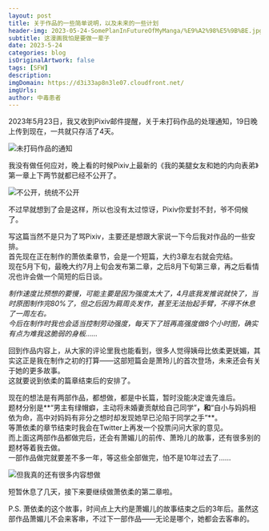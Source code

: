 ```yaml
---
layout: post
title: 关于作品的一些简单说明，以及未来的一些计划
header-img: 2023-05-24-SomePlanInFutureOfMyManga/%E9%A2%98%E5%9B%BE.jpg
subtitle: 这漫画我怕是要做一辈子
date: 2023-5-24
categories: blog
isOriginalArtwork: false
tags: [SFW]
description:
imgDomain: https://d3i33ap8n3le07.cloudfront.net/
imgUrls:
author: 中毒患者
---
```


2023年5月23日，我又收到Pixiv邮件提醒，关于未打码作品的处理通知，19日晚上传到现在，一共就只存活了4天。  

![未打码作品的通知](https://d3i33ap8n3le07.cloudfront.net/2023-05-24-SomePlanInFutureOfMyManga/%E5%85%B3%E4%BA%8E%E6%9C%AA%E6%89%93%E7%A0%81%E4%BD%9C%E5%93%81%E7%9A%84%E9%80%9A%E7%9F%A5.jpg)
  
我没有做任何应对，晚上看的时候Pixiv上最新的《我的美腿女友和她的内向表弟》第一章上下两节就都已经不公开了。  

![不公开，统统不公开](https://d3i33ap8n3le07.cloudfront.net/2023-05-24-SomePlanInFutureOfMyManga/%E4%B8%8D%E5%85%AC%E5%BC%80%EF%BC%8C%E7%BB%9F%E7%BB%9F%E4%B8%8D%E5%85%AC%E5%BC%80.jpg)
  
不过早就想到了会是这样，所以也没有太过惊讶，Pixiv你爱封不封，爷不伺候了。  
  

写这篇当然不是只为了骂Pixiv，主要还是想跟大家说一下今后我对作品的一些安排。  
首先现在正在制作的萧依柔章节，会是一个短篇，大约3章左右就会完结。  
现在5月下旬，最晚大约7月上旬会发布第二章，之后8月下旬第三章，再之后看情况也许会做一个简短的后日谈。  

_制作速度比预想的要慢，可能主要是因为强度太大了，4月底我发推说就快了，当时原图制作完80%了，但之后因为肩周炎发作，甚至无法抬起手臂，不得不休息了一周左右。_  
_今后在制作时我也会适当控制劳动强度，每天下了班再高强度做8个小时图，确实有点为难我这脆弱的身板……_  
  
回到作品内容上，从大家的评论里我也能看到，很多人觉得姨母比依柔更妩媚，其实这正是我在制作之初的打算——这部短篇会是萧玲儿的首次登场，未来还会有关于她的更多故事。  
这就要说到依柔的篇章结束后的安排了。  
  
现在的想法是有两部作品，都想做，都是中长篇，暂时没能决定谁先谁后。  
题材分别是**“男主有绿帽癖，主动将未婚妻贡献给自己同学”**，和**“自小与妈妈相依为命，高中对妈妈有非分之想时却发现她早已沦陷于同学之手”**。  
等萧依柔的章节结束时我会在Twitter上再发一个投票问问大家的意见。  
而上面这两部作品都做完后，还会有萧媚儿的前传、萧玲儿的故事，还有很多别的题材等着我去做。  
一部作品做完就要差不多一年，等这些全部做完，怕不是10年过去了……  

![但我真的还有很多内容想做](https://d3i33ap8n3le07.cloudfront.net/2023-05-24-SomePlanInFutureOfMyManga/%E4%BD%86%E6%88%91%E7%9C%9F%E7%9A%84%E8%BF%98%E6%9C%89%E5%BE%88%E5%A4%9A%E5%86%85%E5%AE%B9%E6%83%B3%E5%81%9A.jpg)
  

短暂休息了几天，接下来要继续做萧依柔的第二章啦。  

P.S. 萧依柔的这个故事，时间点上大约是萧媚儿的故事结束之后的3年后。虽然这部作品萧媚儿不会来客串，不过下一部作品——无论是哪个，她都会去客串的。
